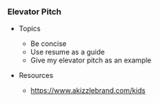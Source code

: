 ### Elevator Pitch

- Topics
	- Be concise
   	- Use resume as a guide
   	- Give my elevator pitch as an example

- Resources
	- https://www.akizzlebrand.com/kids
